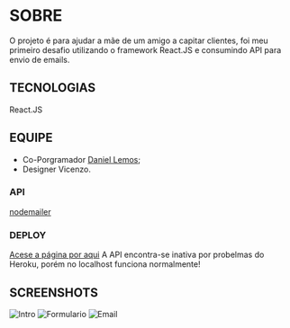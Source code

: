 # SOBRE
O projeto é para ajudar a mãe de um amigo a capitar clientes, foi meu primeiro desafio utilizando o framework React.JS e consumindo API para envio de emails.

## TECNOLOGIAS
React.JS

## EQUIPE
- Co-Porgramador [Daniel Lemos](https://github.com/DanielLemosELEMESMO/);
- Designer Vicenzo.

### API
[nodemailer](https://nodemailer.com/usage/)

### DEPLOY
[Acese a página por aqui](https://taj-home-resort-capitation.netlify.app)
A API encontra-se inativa por probelmas do Heroku, porém no localhost funciona normalmente!

## SCREENSHOTS
![Intro](https://user-images.githubusercontent.com/78094903/189253500-7855639d-cf8d-494d-b969-02ae83eb18d2.png)
![Formulario](https://user-images.githubusercontent.com/78094903/189253575-76165ea3-ecaa-4fdd-acfe-c9856c393e21.png)
![Email](https://user-images.githubusercontent.com/78094903/189253623-e9e1fdc4-a7df-4950-b09a-91e2becac020.png)
